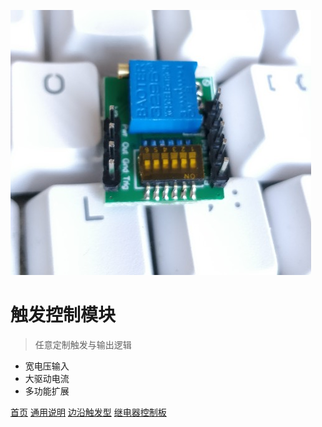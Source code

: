 
![logo](image/logo.png)
# 触发控制模块

>任意定制触发与输出逻辑

* 宽电压输入
* 大驱动电流
* 多功能扩展
  
[首页](README.md)
[通用说明](common.md)
[边沿触发型](edge.md)
[继电器控制板](relay_ctrl.md)